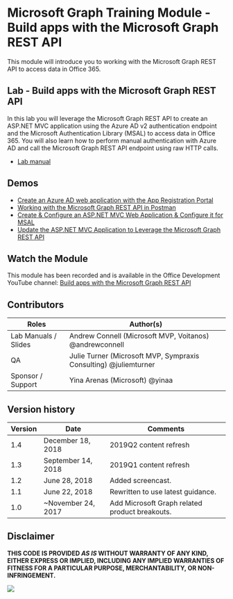 # Microsoft Graph Training Module - Build apps with the Microsoft Graph REST API

This module will introduce you to working with the Microsoft Graph REST API to access data in Office 365.

## Lab - Build apps with the Microsoft Graph REST API

In this lab you will leverage the Microsoft Graph REST API to create an ASP.NET MVC application using the Azure AD v2 authentication endpoint and the Microsoft Authentication Library (MSAL) to access data in Office 365. You will also learn how to perform manual authentication with Azure AD and call the Microsoft Graph REST API endpoint using raw HTTP calls.

* [Lab manual](./Lab.md)

## Demos

* [Create an Azure AD web application with the App Registration Portal](./Demos/01-arp-app)
* [Working with the Microsoft Graph REST API in Postman](./Demos/02-create-app)
* [Create & Configure an ASP.NET MVC Web Application & Configure it for MSAL](./Demos/03-create-aspnet-mvcapp)
* [Update the ASP.NET MVC Application to Leverage the Microsoft Graph REST API](./Demos/04-leverage-msgraphsdk)

## Watch the Module

This module has been recorded and is available in the Office Development YouTube channel: [Build apps with the Microsoft Graph REST API](https://youtu.be/GF4JSTeR6VA)

## Contributors

|        Roles         |                            Author(s)                             |
| -------------------- | ---------------------------------------------------------------- |
| Lab Manuals / Slides | Andrew Connell (Microsoft MVP, Voitanos) @andrewconnell          |
| QA                   | Julie Turner (Microsoft MVP, Sympraxis Consulting) @juliemturner |
| Sponsor / Support    | Yina Arenas (Microsoft) @yinaa                                   |

## Version history

| Version |        Date        |                    Comments                    |
| ------- | ------------------ | ---------------------------------------------- |
| 1.4     | December 18, 2018  | 2019Q2 content refresh                         |
| 1.3     | September 14, 2018 | 2019Q1 content refresh                         |
| 1.2     | June 28, 2018      | Added screencast.                              |
| 1.1     | June 22, 2018      | Rewritten to use latest guidance.              |
| 1.0     | ~November 24, 2017 | Add Microsoft Graph related product breakouts. |

## Disclaimer

**THIS CODE IS PROVIDED *AS IS* WITHOUT WARRANTY OF ANY KIND, EITHER EXPRESS OR IMPLIED, INCLUDING ANY IMPLIED WARRANTIES OF FITNESS FOR A PARTICULAR PURPOSE, MERCHANTABILITY, OR NON-INFRINGEMENT.**

<img src="https://telemetry.sharepointpnp.com/msgraph-training-restapi" />